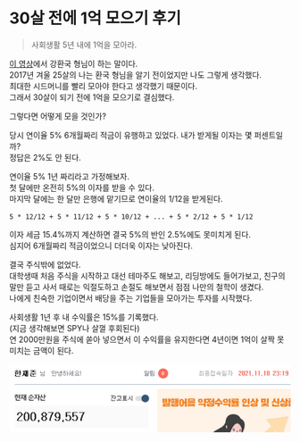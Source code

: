 # 30살 전에 1억 모으기 후기

> 사회생활 5년 내에 1억을 모아라.

[이 영상](https://youtu.be/Q-laQu1IUIg)에서 강환국 형님이 하는 말이다.  
2017년 겨울 25살의 나는 환국 형님을 알기 전이었지만 나도 그렇게 생각했다.  
최대한 시드머니를 빨리 모아야 한다고 생각했기 때문이다.  
그래서 30살이 되기 전에 1억을 모으기로 결심했다.

그렇다면 어떻게 모을 것인가?  

당시 연이율 5% 6개월짜리 적금이 유행하고 있었다. 내가 받게될 이자는 몇 퍼센트일까?  
정답은 2%도 안 된다.  

연이율 5% 1년 짜리라고 가정해보자.  
첫 달에만 온전히 5%의 이자를 받을 수 있다.  
마지막 달에는 한 달만 은행에 맡기므로 연이율의 1/12을 받게된다.  
```
5 * 12/12 + 5 * 11/12 + 5 * 10/12 + ... + 5 * 2/12 + 5 * 1/12
```
이자 세금 15.4%까지 계산하면 결국 5%의 반인 2.5%에도 못미치게 된다.  
심지어 6개월짜리 적금이었으니 더더욱 이자는 낮아진다.  

결국 주식밖에 없었다.  
대학생때 처음 주식을 시작하고 대선 테마주도 해보고, 리딩방에도 들어가보고, 친구의 말만 듣고 사서 때로는 익절도하고 손절도 해보면서 점점 나만의 철학이 생겼다.  
나에게 친숙한 기업이면서 배당을 주는 기업들을 모아가는 투자를 시작했다.  

사회생활 1년 후 내 수익률은 15%를 기록했다.  
(지금 생각해보면 SPY나 살껄 후회된다)  
연 2000만원을 주식에 쏟아 넣으면서 이 수익률을 유지한다면 4년이면 1억이 살짝 못 미치는 금액이 된다.  



![](images/1.png)